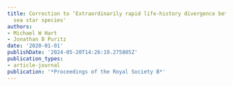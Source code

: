 ```yaml
---
title: Correction to ‘Extraordinarily rapid life-history divergence between Cryptasterina
  sea star species'
authors:
- Michael W Hart
- Jonathan B Puritz
date: '2020-01-01'
publishDate: '2024-05-20T14:26:19.275805Z'
publication_types:
- article-journal
publication: '*Proceedings of the Royal Society B*'
---
```

